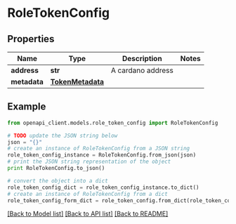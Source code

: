# RoleTokenConfig


## Properties
Name | Type | Description | Notes
------------ | ------------- | ------------- | -------------
**address** | **str** | A cardano address | 
**metadata** | [**TokenMetadata**](TokenMetadata.md) |  | 

## Example

```python
from openapi_client.models.role_token_config import RoleTokenConfig

# TODO update the JSON string below
json = "{}"
# create an instance of RoleTokenConfig from a JSON string
role_token_config_instance = RoleTokenConfig.from_json(json)
# print the JSON string representation of the object
print RoleTokenConfig.to_json()

# convert the object into a dict
role_token_config_dict = role_token_config_instance.to_dict()
# create an instance of RoleTokenConfig from a dict
role_token_config_form_dict = role_token_config.from_dict(role_token_config_dict)
```
[[Back to Model list]](../README.md#documentation-for-models) [[Back to API list]](../README.md#documentation-for-api-endpoints) [[Back to README]](../README.md)



